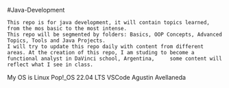 #Java-Development

	This repo is for java development, it will contain topics learned, from the mos basic to the most intense.
	This repo will be segmented by folders: Basics, OOP Concepts, Advanced Topics, Tools and Java Projects.
	I will try to update this repo daily with content from different areas. At the creation of this repo, I am studing to become a functional analyst in DaVinci school, Argentina,		some content will reflect what I see in class.
	




My OS is Linux Pop!_OS 22.04 LTS 
VSCode
Agustin Avellaneda
